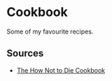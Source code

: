 # Cookbook

Some of my favourite recipes.

## Sources

- [The How Not to Die Cookbook](https://nutritionfacts.org/cookbook/)
